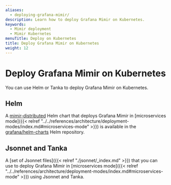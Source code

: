 ```yaml
---
aliases:
  - deploying-grafana-mimir/
description: Learn how to deploy Grafana Mimir on Kubernetes.
keywords:
  - Mimir deployment
  - Mimir Kubernetes
menuTitle: Deploy on Kubernetes
title: Deploy Grafana Mimir on Kubernetes
weight: 12
---
```


# Deploy Grafana Mimir on Kubernetes

You can use Helm or Tanka to deploy Grafana Mimir on Kubernetes.

## Helm

A [mimir-distributed](https://github.com/grafana/mimir/tree/main/operations/helm/charts/mimir-distributed) Helm chart that deploys Grafana Mimir in [microservices mode]({{< relref "../../references/architecture/deployment-modes/index.md#microservices-mode" >}}) is available in the [grafana/helm-charts](https://grafana.github.io/helm-charts/) Helm repository.

## Jsonnet and Tanka

A [set of Jsonnet files]({{< relref "./jsonnet/_index.md" >}}) that you can use to deploy Grafana Mimir in [microservices mode]({{< relref "../../references/architecture/deployment-modes/index.md#microservices-mode" >}}) using Jsonnet and Tanka.
